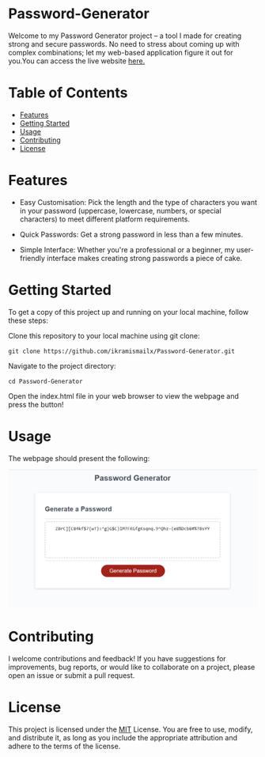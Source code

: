 # Password-Generator
Welcome to my Password Generator project – a tool I made for creating strong and secure passwords. No need to stress about coming up with complex combinations; let my web-based application figure it out for you.You can access the live website [here.]()


# Table of Contents
- [Features](#features)
- [Getting Started](#getting-started)
- [Usage](#usage)
- [Contributing](#contributing)
- [License](#license)

# Features
- Easy Customisation: Pick the length and the type of characters you want in your password (uppercase, lowercase, numbers, or special characters) to meet different platform requirements.

- Quick Passwords: Get a strong password in less than a few minutes.

- Simple Interface: Whether you're a professional or a beginner, my user-friendly interface makes creating strong passwords a piece of cake.

# Getting Started
To get a copy of this project up and running on your local machine, follow these steps:

Clone this repository to your local machine using git clone:
```
git clone https://github.com/ikramismailx/Password-Generator.git
```

Navigate to the project directory:

```
cd Password-Generator
```

Open the index.html file in your web browser to view the webpage and press the button!

# Usage
The webpage should present the following:

![screenshot of webpage](screenshot-generator.png)

# Contributing

I welcome contributions and feedback! If you have suggestions for improvements, bug reports, or would like to collaborate on a project, please open an issue or submit a pull request.

# License

This project is licensed under the [MIT]() License. You are free to use, modify, and distribute it, as long as you include the appropriate attribution and adhere to the terms of the license.